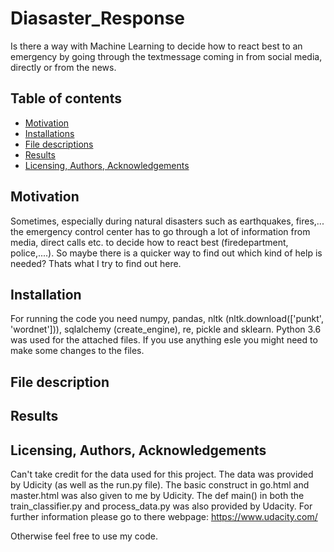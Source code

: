# Diasaster_Response

Is there a way with Machine Learning to decide how to react best to an emergency by going through the textmessage coming in from social media, directly or from the news.

## Table of contents

- [Motivation](#motivation)
- [Installations](#installation)
- [File descriptions](#file-description)
- [Results](#results)
- [Licensing, Authors, Acknowledgements](#author)

## Motivation

Sometimes, especially during natural disasters such as earthquakes, fires,... the emergency control center has to go through a lot of information from media, direct calls etc. to decide how to react best (firedepartment, police,....). So maybe there is a quicker way to find out which kind of help is needed? Thats what I try to find out here.

## Installation

For running the code you need numpy, pandas, nltk (nltk.download(['punkt', 'wordnet'])), sqlalchemy (create_engine), re, pickle and sklearn. 
Python 3.6 was used for the attached files. If you use anything esle you might need to make some changes to the files.

## File description<a name="file-description"></a>



## Results


## Licensing, Authors, Acknowledgements<a name="author"></a>

Can't take credit for the data used for this project. The data was provided by Udicity (as well as the run.py file). The basic construct in go.html and master.html was also given to me by Udicity. The def main() in both the train_classifier.py and process_data.py was also provided by Udacity. For further information please go to there webpage:  https://www.udacity.com/

Otherwise feel free to use my code.
